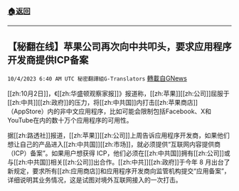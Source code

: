 ###  [:house:返回](README.md)
---


## 【秘翻在线】苹果公司再次向中共叩头，要求应用程序开发商提供ICP备案
`10/4/2023 6:40 AM UTC 秘密翻譯組G-Translators` [轉載自GNews](https://gnews.org/articles/1779399)

[[zh:10月2日]]，《[[zh:华盛顿观察家报]]》报道称，[[zh:苹果]][[zh:公司]]屈服于[[zh:中共]][[zh:政府]]的压力，将[[zh:中共国]]内打击[[zh:苹果商店]]（AppStore）内的非中文应用程序，比如可能会限制包括Facebook、X和YouTube在内的数十万个应用程序的可用性。

据[[zh:路透社]]报道，[[zh:苹果]][[zh:公司]]上周告诉应用程序开发商，如果他们想让自己的产品进入[[zh:中共国]][[zh:市场]]，就必须提供“互联网内容提供商（ICP）备案”。如果用户想获得 ICP，他们必须在[[zh:中共国]]拥有[[zh:公司]]或与[[zh:中共国]]相关[[zh:公司]]出合作。[[zh:中共]][[zh:政府]]于今年 8 月出台了新规定，要求所有[[zh:应用商店]]和应用程序开发商向监管机构提交“应用备案”，详细说明其业务情况，这是试图对境外互联网接入的一次打击。
